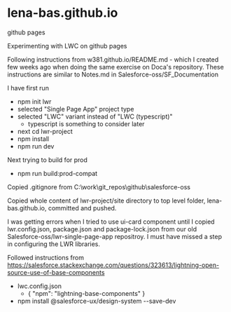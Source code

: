 # lena-bas.github.io

github pages

Experimenting with LWC on github pages

Following instructions from w381.github.io/README.md - which I created few weeks ago when doing the same exercise on Doca's repository. These instructions are similar to Notes.md in Salesforce-oss/SF_Documentation



I have first run
- npm init lwr
- selected "Single Page App" project type
- selected "LWC" variant instead of "LWC (typescript)"
  - typescript is something to consider later
- next cd lwr-project
- npm install
- npm run dev

Next trying to build for prod

- npm run build:prod-compat

Copied .gitignore from C:\work\git_repos\github\salesforce-oss

Copied whole content of lwr-project/site directory to top level folder, lena-bas.github.io, committed and pushed.

I was getting errors when I tried to use ui-card component until I copied lwr.config.json, package.json and package-lock.json from our old Salesforce-oss/lwr-single-page-app repositroy. 
I must have missed a step in configuring the LWR libraries. 

Followed instructions from https://salesforce.stackexchange.com/questions/323613/lightning-open-source-use-of-base-components

-  lwc.config.json
   -   { "npm": "lightning-base-components" }
-    npm install @salesforce-ux/design-system --save-dev